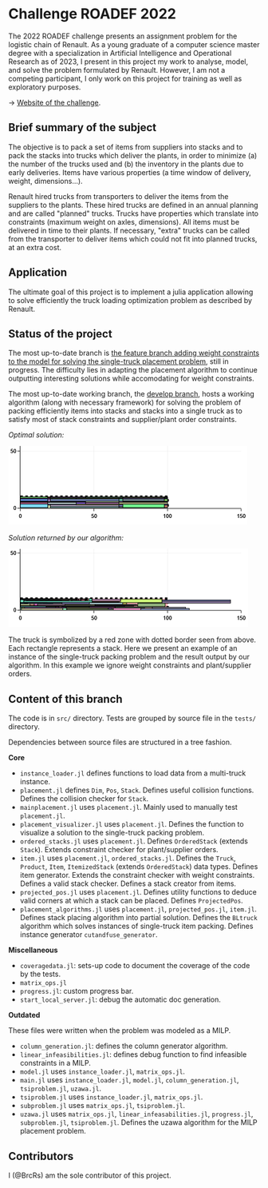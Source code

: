# Challenge ROADEF 2022

The 2022 ROADEF challenge presents an assignment problem for the logistic chain of Renault. As a young graduate of a computer science master degree with a specialization in Artificial Intelligence and Operational Research as of 2023, I present in this project my work to analyse, model, and solve the problem formulated by Renault. However, I am not a competing participant, I only work on this project for training as well as exploratory purposes.

$\rightarrow$ [Website of the challenge](https://www.roadef.org/challenge/2022/en/index.php).

## Brief summary of the subject

The objective is to pack a set of items from suppliers into stacks and to pack the stacks into trucks which deliver the plants, in order to minimize (a) the number of the trucks used and (b) the inventory in the plants due to early deliveries. Items have various properties (a time window of delivery, weight, dimensions...). 

Renault hired trucks from transporters to deliver the items from the suppliers to the plants. These hired trucks are defined in an annual planning and are called "planned" trucks. Trucks have properties which translate into constraints (maximum weight on axles, dimensions). All items must be delivered in time to their plants. If necessary, "extra" trucks can be called from the transporter to deliver items which could not fit into planned trucks, at an extra cost.

## Application

The ultimate goal of this project is to implement a julia application allowing to solve efficiently the truck loading optimization problem as described by Renault.

## Status of the project

The most up-to-date branch is [the feature branch adding weight constraints to the model for solving the single-truck placement problem](https://github.com/BrcRs/truck-stack-item-optimization/tree/wip-30-satisfying-weight), still in progress. The difficulty lies in adapting the placement algorithm to continue outputting interesting solutions while accomodating for weight constraints.

The most up-to-date working branch, the [develop branch](https://github.com/BrcRs/truck-stack-item-optimization/tree/develop), hosts a working algorithm (along with necessary framework) for solving the problem of packing efficiently items into stacks and stacks into a single truck as to satisfy most of stack constraints and supplier/plant order constraints.

_Optimal solution:_

![optimal solution](optimal-cropped.png)

_Solution returned by our algorithm:_

![solution returned by our algorithm](BLtruck-cropped.png)

The truck is symbolized by a red zone with dotted border seen from above. Each rectangle represents a stack. Here we present an example of an instance of the single-truck packing problem and the result output by our algorithm. In this example we ignore weight constraints and plant/supplier orders.

## Content of this branch

The code is in `src/` directory. Tests are grouped by source file in the `tests/` directory.

Dependencies between source files are structured in a tree fashion.

**Core**

- `instance_loader.jl` defines functions to load data from a multi-truck instance.
- `placement.jl` defines `Dim`, `Pos`, `Stack`. Defines useful collision functions. Defines the collision checker for `Stack`.
- `mainplacement.jl` uses `placement.jl`. Mainly used to manually test `placement.jl`.
- `placement_visualizer.jl` uses `placement.jl`. Defines the function to visualize a solution to the single-truck packing problem.
- `ordered_stacks.jl` uses `placement.jl`. Defines `OrderedStack` (extends `Stack`). Extends constraint checker for plant/supplier orders. 
- `item.jl` uses `placement.jl`, `ordered_stacks.jl`. Defines the `Truck`, `Product`, `Item`, `ItemizedStack` (extends `OrderedStack`) data types. Defines item generator. Extends the constraint checker with weight constraints. Defines a valid stack checker. Defines a stack creator from items.
- `projected_pos.jl` uses `placement.jl`. Defines utility functions to deduce valid corners at which a stack can be placed. Defines `ProjectedPos`.
- `placement_algorithms.jl` uses `placement.jl`, `projected_pos.jl`, `item.jl`. Defines stack placing algorithm into partial solution. Defines the `BLtruck` algorithm which solves instances of single-truck item packing. Defines instance generator `cutandfuse_generator`.

**Miscellaneous**

- `coveragedata.jl`: sets-up code to document the coverage of the code by the tests.
- `matrix_ops.jl`
- `progress.jl`: custom progress bar.
- `start_local_server.jl`: debug the automatic doc generation.

**Outdated**

These files were written when the problem was modeled as a MILP.

- `column_generation.jl`: defines the column generator algorithm.
- `linear_infeasibilities.jl`: defines debug function to find infeasible constraints in a MILP.
- `model.jl` uses `instance_loader.jl`, `matrix_ops.jl`.
- `main.jl` uses `instance_loader.jl`, `model.jl`, `column_generation.jl`, `tsiproblem.jl`, `uzawa.jl`.
- `tsiproblem.jl` uses `instance_loader.jl`, `matrix_ops.jl`.
- `subproblem.jl` uses `matrix_ops.jl`, `tsiproblem.jl`.
- `uzawa.jl` uses `matrix_ops.jl`, `linear_infeasabilities.jl`, `progress.jl`, `subproblem.jl`, `tsiproblem.jl`. Defines the uzawa algorithm for the MILP placement problem.


## Contributors

I (@BrcRs) am the sole contributor of this project.
